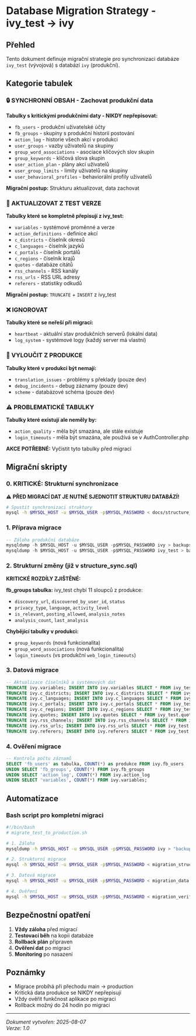 # Database Migration Strategy - ivy_test → ivy

## Přehled

Tento dokument definuje migrační strategie pro synchronizaci databáze `ivy_test` (vývojová) s databází `ivy` (produkční).

## Kategorie tabulek

### 🔒 SYNCHRONNÍ OBSAH - Zachovat produkční data
**Tabulky s kritickými produkčními daty - NIKDY nepřepisovat:**

- `fb_users` - produkční uživatelské účty
- `fb_groups` - skupiny s produkční historií postování  
- `action_log` - historie všech akcí v produkci
- `user_groups` - vazby uživatelů na skupiny
- `group_word_associations` - asociace klíčových slov skupin
- `group_keywords` - klíčová slova skupin
- `user_action_plan` - plány akcí uživatelů
- `user_group_limits` - limity uživatelů na skupiny
- `user_behavioral_profiles` - behaviorální profily uživatelů

**Migrační postup:** Strukturu aktualizovat, data zachovat

### 🔄 AKTUALIZOVAT Z TEST VERZE
**Tabulky které se kompletně přepisují z ivy_test:**

- `variables` - systémové proměnné a verze
- `action_definitions` - definice akcí
- `c_districts` - číselník okresů
- `c_languages` - číselník jazyků  
- `c_portals` - číselník portálů
- `c_regions` - číselník krajů
- `quotes` - databáze citátů
- `rss_channels` - RSS kanály
- `rss_urls` - RSS URL adresy
- `referers` - statistiky odkudů

**Migrační postup:** `TRUNCATE` + `INSERT` z ivy_test

### ❌ IGNOROVAT
**Tabulky které se neřeší při migraci:**

- `heartbeat` - aktuální stav produkčních serverů (lokální data)
- `log_system` - systémové logy (každý server má vlastní)

### 🚫 VYLOUČIT Z PRODUKCE
**Tabulky které v produkci být nemají:**

- `translation_issues` - problémy s překlady (pouze dev)
- `debug_incidents` - debug záznamy (pouze dev)  
- `scheme` - databázové schéma (pouze dev)

### ⚠️ PROBLEMATICKÉ TABULKY
**Tabulky které existují ale neměly by:**

- `action_quality` - měla být smazána, ale stále existuje
- `login_timeouts` - měla být smazána, ale používá se v AuthController.php

**AKCE POTŘEBNÉ:** Vyčistit tyto tabulky před migrací

## Migrační skripty

### 0. KRITICKÉ: Strukturní synchronizace

⚠️ **PŘED MIGRACÍ DAT JE NUTNÉ SJEDNOTIT STRUKTURU DATABÁZÍ!**

```bash
# Spustit synchronizaci struktury
mysql -h $MYSQL_HOST -u $MYSQL_USER -p$MYSQL_PASSWORD < docs/structure_sync.sql
```

### 1. Příprava migrace

```sql
-- Záloha produkční databáze
mysqldump -h $MYSQL_HOST -u $MYSQL_USER -p$MYSQL_PASSWORD ivy > backups/ivy_backup_$(date +%Y%m%d_%H%M%S).sql
mysqldump -h $MYSQL_HOST -u $MYSQL_USER -p$MYSQL_PASSWORD ivy_test > backups/ivy_test_backup_$(date +%Y%m%d_%H%M%S).sql
```

### 2. Strukturní změny (již v structure_sync.sql)

**KRITICKÉ ROZDÍLY ZJIŠTĚNÉ:**

**fb_groups tabulka:** ivy_test chybí 11 sloupců z produkce:
- `discovery_url`, `discovered_by_user_id`, `status`
- `privacy_type`, `language`, `activity_level` 
- `is_relevant`, `posting_allowed`, `analysis_notes`
- `analysis_count`, `last_analysis`

**Chybějící tabulky v produkci:**
- `group_keywords` (nová funkcionalita)
- `group_word_associations` (nová funkcionalita)
- `login_timeouts` (vs produkční `web_login_timeouts`)

### 3. Datová migrace

```sql
-- Aktualizace číselníků a systémových dat
TRUNCATE ivy.variables; INSERT INTO ivy.variables SELECT * FROM ivy_test.variables;
TRUNCATE ivy.c_districts; INSERT INTO ivy.c_districts SELECT * FROM ivy_test.c_districts;
TRUNCATE ivy.c_languages; INSERT INTO ivy.c_languages SELECT * FROM ivy_test.c_languages;
TRUNCATE ivy.c_portals; INSERT INTO ivy.c_portals SELECT * FROM ivy_test.c_portals;
TRUNCATE ivy.c_regions; INSERT INTO ivy.c_regions SELECT * FROM ivy_test.c_regions;
TRUNCATE ivy.quotes; INSERT INTO ivy.quotes SELECT * FROM ivy_test.quotes;
TRUNCATE ivy.rss_channels; INSERT INTO ivy.rss_channels SELECT * FROM ivy_test.rss_channels;
TRUNCATE ivy.rss_urls; INSERT INTO ivy.rss_urls SELECT * FROM ivy_test.rss_urls;
TRUNCATE ivy.referers; INSERT INTO ivy.referers SELECT * FROM ivy_test.referers;
```

### 4. Ověření migrace

```sql
-- Kontrola počtu záznamů
SELECT 'fb_users' as tabulka, COUNT(*) as produkce FROM ivy.fb_users
UNION SELECT 'fb_groups', COUNT(*) FROM ivy.fb_groups  
UNION SELECT 'action_log', COUNT(*) FROM ivy.action_log
UNION SELECT 'variables', COUNT(*) FROM ivy.variables;
```

## Automatizace

### Bash script pro kompletní migraci

```bash
#!/bin/bash
# migrate_test_to_production.sh

# 1. Záloha
mysqldump -h $MYSQL_HOST -u $MYSQL_USER -p$MYSQL_PASSWORD ivy > "backups/ivy_backup_$(date +%Y%m%d_%H%M%S).sql"

# 2. Strukturní migrace
mysql -h $MYSQL_HOST -u $MYSQL_USER -p$MYSQL_PASSWORD < migration_structure.sql

# 3. Datová migrace  
mysql -h $MYSQL_HOST -u $MYSQL_USER -p$MYSQL_PASSWORD < migration_data.sql

# 4. Ověření
mysql -h $MYSQL_HOST -u $MYSQL_USER -p$MYSQL_PASSWORD < migration_verify.sql
```

## Bezpečnostní opatření

1. **Vždy záloha** před migrací
2. **Testovací běh** na kopii databáze
3. **Rollback plán** připraven
4. **Ověření dat** po migraci
5. **Monitoring** po nasazení

## Poznámky

- Migrace probíhá při přechodu main → production
- Kritická data produkce se NIKDY nepřepisují
- Vždy ověřit funkčnost aplikace po migraci
- Rollback možný do 24 hodin po migraci

---
*Dokument vytvořen: 2025-08-07*  
*Verze: 1.0*